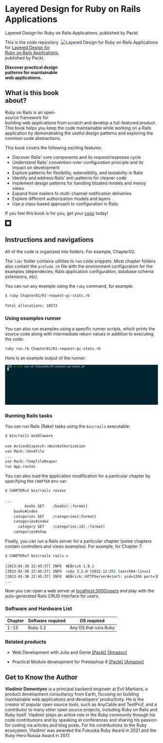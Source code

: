 # Layered Design for Ruby on Rails Applications	
Layered Design for Ruby on Rails Applications, published by Packt

<a href="https://www.packtpub.com/product/layered-design-for-ruby-on-rails-applications/9781801813785"><img src="https://static.packt-cdn.com/products/9781801813785/cover/smaller" alt="Layered Design for Ruby on Rails Applications" height="256px" align="right"></a>

This is the code repository for [Layered Design for Ruby on Rails Applications](https://www.packtpub.com/product/layered-design-for-ruby-on-rails-applications/9781801813785), published by Packt.

**Discover practical design patterns for maintainable web applications.**

## What is this book about?
Ruby on Rails is an open-source framework for building web applications from scratch and develop a full-featured product. This book helps you keep the code maintainable while working on a Rails application by demonstrating the useful design patterns and exploring the common code abstractions.

This book covers the following exciting features:

* Discover Rails' core components and its request/response cycle
* Understand Rails' convention-over-configuration principle and its impact on development
* Explore patterns for flexibility, extensibility, and testability in Rails
* Identify and address Rails’ anti-patterns for cleaner code
* Implement design patterns for handling bloated models and messy views
* Expand from mailers to multi-channel notification deliveries
* Explore different authorization models and layers
* Use a class-based approach to configuration in Rails

If you feel this book is for you, get your [copy](https://www.amazon.com/Layered-Design-Ruby-Rails-Applications/dp/1801813787) today!

<a href="https://www.packtpub.com/?utm_source=github&utm_medium=banner&utm_campaign=GitHubBanner"><img src="https://raw.githubusercontent.com/PacktPublishing/GitHub/master/GitHub.png" 
alt="https://www.packtpub.com/" border="5" /></a>


## Instructions and navigations

All of the code is organized into folders. For example, Chapter02.

The `lib/` folder contains utilities to run code snippets. Most chapter folders also contain the `prelude.rb` file
with the environment configuration for the examples (dependecies, Rails application configuration, database schema extensions, etc).

You can run any example using the `ruby` command, for example:

```sh
$ ruby Chapter01/01-request-gc-stats.rb

Total allocations: 18573
```

### Using examples runner

You can also run examples using a specific runner scripts, which prints the source code along with intermediate
return values in addition to executing the code:

```sh
ruby run.rb Chapter01/01-request-gc-stats.rb
```

Here is an example output of the runner:

<img src="./assets/demo.gif" alt="Runner demo" width="720px">

### Running Rails tasks

You can run Rails (Rake) tasks using the `bin/rails` executable:

```sh
$ bin/rails middleware

use ActionDispatch::HostAuthorization
use Rack::Sendfile
...
use Rack::TempfileReaper
run App.routes
```

You can also load the application modification for a particular chapter by specifying the `CHAPTER` env var:

```sh
$ CHAPTER=2 bin/rails routes

...
         books GET    /books(.:format)
    books#index
    categories GET    /categories(:format)
    categories#index
      category GET    /categories:id(.:format)
    categories#show
```

Finally, you can run a Rails server for a particular chapter (some chapters contain controllers and views examples). For example, for Chapter 7:

```sh
$ CHAPTER=7 bin/rails rails s

[2023-01-30 22:45:37] INFO  WEBrick 1.8.1
[2023-01-30 22:45:37] INFO  ruby 3.2.0 (2022-12-25) [aarch64-linux]
[2023-01-30 22:45:37] INFO  WEBrick::HTTPServer#start: pid=1266 port=3000
...
```

Now you can open a web server at [localhost:3000/users](http://localhost:3000/users) and play with the auto-generated Rails CRUD interface for users.

### Software and Hardware List

| Chapter  |        Software required             |           OS required               |
| -------- | ------------------------------------ | ----------------------------------- |
| 1-15     | Ruby 3.2                             |     Any OS that runs Ruby           |

### Related products <Other books you may enjoy>
* Web Development with Julia and Genie  [[Packt]](https://www.packtpub.com/product/web-development-with-julia-and-genie/9781801811132) [[Amazon]](https://www.amazon.in/Development-Julia-Genie-hands-high-performance/dp/180181113X)

* Practical Module development for Prestashop 8  [[Packt]](https://www.packtpub.com/product/practical-module-development-for-prestashop-8/9781837635962) [[Amazon]](https://www.amazon.in/Practical-Module-Development-Prestashop-customizable/dp/183763596X/ref=tmm_pap_swatch_0?_encoding=UTF8&qid=&sr=)

## Get to Know the Author
**Vladimir Dementyev** is a principal backend engineer at Evil Martians, a product development consultancy from Earth, focusing on building maintainable web applications and developers’ productivity. He is the creator of popular open source tools, such as AnyCable and TestProf, and a contributor to many other open source projects, including Ruby on Rails and Ruby itself. Vladimir plays an active role in the Ruby community through his code contributions and by speaking at conferences and sharing his passion for coding via articles and blog posts. For his contributions to the Ruby ecosystem, Vladimir was awarded the Fukuoka Ruby Award in 2021 and the Ruby Hero Russia Award in 2017.
